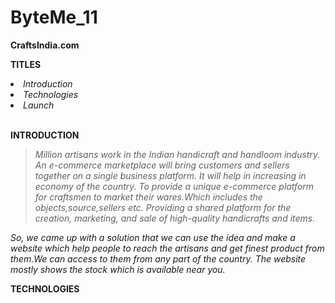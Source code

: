 # ByteMe_11
<b>CraftsIndia.com</b>

<b>TITLES</b>

<li><i>Introduction</i></l>
<li><i>Technologies</i></li>
<li><i>Launch</i></li>

<br><b>INTRODUCTION</b></br>

><i>Million artisans work in the Indian handicraft and handloom industry. 
An e-commerce marketplace will bring customers and sellers together on a single business platform. It will help in increasing in economy of the country.
To provide a unique e-commerce platform for craftsmen to market their wares.Which includes the objects,source,sellers etc.
Providing a shared platform for the creation, marketing, and sale of high-quality handicrafts and items.</i>


<i>So, we came up with a solution that we can use the idea and make a website which help people to reach the artisans and get finest product from them.We can access to them from any part of the country.
The website mostly shows the stock which is available near you.</i>

<b>TECHNOLOGIES</b>




